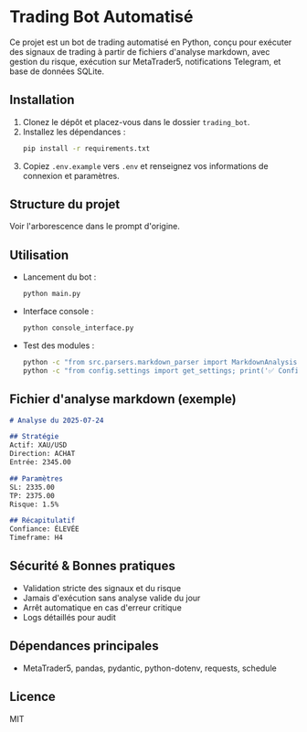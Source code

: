 # Trading Bot Automatisé

Ce projet est un bot de trading automatisé en Python, conçu pour exécuter des signaux de trading à partir de fichiers d'analyse markdown, avec gestion du risque, exécution sur MetaTrader5, notifications Telegram, et base de données SQLite.

## Installation

1. Clonez le dépôt et placez-vous dans le dossier `trading_bot`.
2. Installez les dépendances :
   ```bash
   pip install -r requirements.txt
   ```
3. Copiez `.env.example` vers `.env` et renseignez vos informations de connexion et paramètres.

## Structure du projet

Voir l'arborescence dans le prompt d'origine.

## Utilisation

- Lancement du bot :
  ```bash
  python main.py
  ```
- Interface console :
  ```bash
  python console_interface.py
  ```
- Test des modules :
  ```bash
  python -c "from src.parsers.markdown_parser import MarkdownAnalysisParser; print('✅ Parser OK')"
  python -c "from config.settings import get_settings; print('✅ Config OK')"
  ```

## Fichier d'analyse markdown (exemple)

```markdown
# Analyse du 2025-07-24

## Stratégie
Actif: XAU/USD
Direction: ACHAT
Entrée: 2345.00

## Paramètres
SL: 2335.00
TP: 2375.00
Risque: 1.5%

## Récapitulatif
Confiance: ÉLEVÉE
Timeframe: H4
```

## Sécurité & Bonnes pratiques
- Validation stricte des signaux et du risque
- Jamais d'exécution sans analyse valide du jour
- Arrêt automatique en cas d'erreur critique
- Logs détaillés pour audit

## Dépendances principales
- MetaTrader5, pandas, pydantic, python-dotenv, requests, schedule

## Licence
MIT 